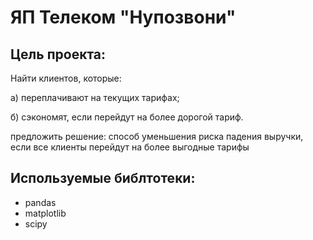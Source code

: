 # ЯП Телеком "Нупозвони"
## Цель проекта:
Найти клиентов, которые:

а) переплачивают на текущих тарифах;

б) сэкономят, если перейдут на более дорогой тариф.

предложить решение: способ уменьшения риска падения выручки, если все клиенты перейдут на более выгодные тарифы

## Используемые библтотеки:

- pandas
- matplotlib
- scipy

